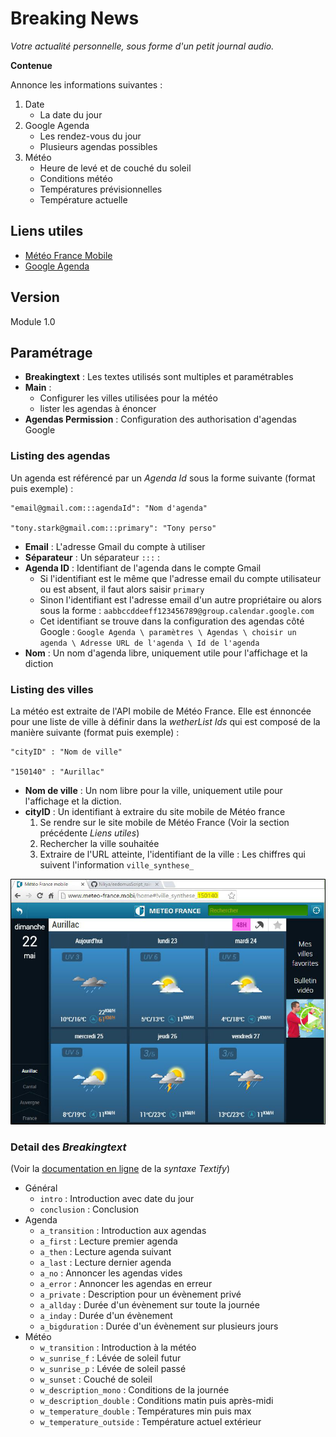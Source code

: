# Breaking News
_Votre actualité personnelle, sous forme d'un petit journal audio._

**Contenue**

Annonce les informations suivantes :

1. Date
    * La date du jour
2. Google Agenda
    * Les rendez-vous du jour
    * Plusieurs agendas possibles
3. Météo
    * Heure de levé et de couché du soleil
    * Conditions météo
    * Températures prévisionnelles
    * Température actuelle

## Liens utiles
* [Météo France Mobile](http://www.meteo-france.mobi)
* [Google Agenda](https://www.google.com/calendar/)

## Version
Module 1.0

## Paramétrage
* **Breakingtext** : Les textes utilisés sont multiples et paramétrables
* **Main** :
    * Configurer les villes utilisées pour la météo
    * lister les agendas à énoncer
* **Agendas Permission** : Configuration des authorisation d'agendas Google

### Listing des agendas

Un agenda est référencé par un _Agenda Id_ sous la forme suivante (format puis exemple) :

    "email@gmail.com:::agendaId": "Nom d'agenda"

    "tony.stark@gmail.com:::primary": "Tony perso"

* **Email** : L'adresse Gmail du compte à utiliser
* **Séparateur** : Un séparateur `:::` :
* **Agenda ID** : Identifiant de l'agenda dans le compte Gmail
    * Si l'identifiant est le même que l'adresse email du compte utilisateur ou est absent, il faut alors saisir `primary`
    * Sinon l'identifiant est l'adresse email d'un autre propriétaire ou alors sous la forme : `aabbccddeeff123456789@group.calendar.google.com`
    * Cet identifiant se trouve dans la configuration des agendas côté Google : `Google Agenda \ paramètres \ Agendas \ choisir un agenda \ Adresse URL de l'agenda \ Id de l'agenda`
* **Nom** : Un nom d'agenda libre, uniquement utile pour l'affichage et la diction

### Listing des villes

La météo est extraite de l'API mobile de Météo France.
Elle est énnoncée pour une liste de ville à définir dans la _wetherList Ids_ qui est composé de la manière suivante (format puis exemple) :

    "cityID" : "Nom de ville"

    "150140" : "Aurillac"

* **Nom de ville** : Un nom libre pour la ville, uniquement utile pour l'affichage et la diction.
* **cityID** : Un identifiant à extraire du site mobile de Météo france
    1. Se rendre sur le site mobile de Météo France (Voir la section précédente _Liens utiles_)
    2. Rechercher la ville souhaitée
    3. Extraire de l'URL atteinte, l'identifiant de la ville : Les chiffres qui suivent l'information `ville_synthese_`

[![Météo France Site Web Mobile](./module/breakingnews/meteo-france.mobi.jpg)](./module/breakingnews/meteo-france.mobi.jpg)

### Detail des _Breakingtext_

(Voir la [documentation en ligne](https://github.com/Nikya/voicify/wiki/Syntaxe-Textify) de la _syntaxe Textify_)

* Général
    * `intro` : Introduction avec date du jour
    * `conclusion` : Conclusion
* Agenda
    * `a_transition` : Introduction aux agendas
    * `a_first` : Lecture premier agenda
    * `a_then` : Lecture agenda suivant
    * `a_last` : Lecture dernier agenda
    * `a_no` : Annoncer les agendas vides
    * `a_error` : Annoncer les agendas en erreur
    * `a_private` : Description pour un évènement privé
    * `a_allday` : Durée d'un évènement sur toute la journée
    * `a_inday` : Durée d'un évènement
    * `a_bigduration` : Durée d'un évènement sur plusieurs jours
* Météo
    * `w_transition` : Introduction à la météo
    * `w_sunrise_f` : Lévée de soleil futur
    * `w_sunrise_p` : Lévée de soleil passé
    * `w_sunset` : Couché de soleil
    * `w_description_mono` : Conditions de la journée
    * `w_description_double` : Conditions matin puis après-midi
    * `w_temperature_double` : Températures min puis max
    * `w_temperature_outside` : Température actuel extérieur
